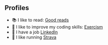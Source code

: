 ## Profiles
- 📚 I like to read: [Good reads](https://www.goodreads.com/user/show/185771751-nil-ventosa)
- 💜 I like to improve my coding skills: [Exercism](https://exercism.org/profiles/NilVentosa)
- 👷 I have a job [LinkedIn](https://www.linkedin.com/in/nilventosa/)
- 🏃 I like running [Strava](https://www.strava.com/athletes/33007120)
